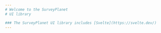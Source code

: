 ```yaml
---
# Welcome to the SurveyPlanet
# UI library

### The SurveyPlanet UI library includes [Svelte](https://svelte.dev/) components, and patterns for various UI elements within the SurveyPlanet application. This library is intended to be used as a reference and guide those working on design and development.
---
```

